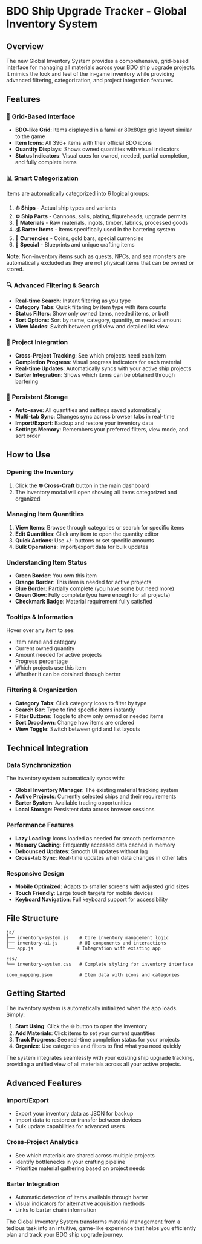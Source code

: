 # BDO Ship Upgrade Tracker - Global Inventory System

## Overview

The new Global Inventory System provides a comprehensive, grid-based interface for managing all materials across your BDO ship upgrade projects. It mimics the look and feel of the in-game inventory while providing advanced filtering, categorization, and project integration features.

## Features

### 🎒 **Grid-Based Interface**
- **BDO-like Grid**: Items displayed in a familiar 80x80px grid layout similar to the game
- **Item Icons**: All 396+ items with their official BDO icons
- **Quantity Displays**: Shows owned quantities with visual indicators
- **Status Indicators**: Visual cues for owned, needed, partial completion, and fully complete items

### 📊 **Smart Categorization**
Items are automatically categorized into 6 logical groups:

1. **⛵ Ships** - Actual ship types and variants
2. **⚙️ Ship Parts** - Cannons, sails, plating, figureheads, upgrade permits
3. **🔨 Materials** - Raw materials, ingots, timber, fabrics, processed goods
4. **💰 Barter Items** - Items specifically used in the bartering system
5. **💎 Currencies** - Coins, gold bars, special currencies
6. **📜 Special** - Blueprints and unique crafting items

**Note**: Non-inventory items such as quests, NPCs, and sea monsters are automatically excluded as they are not physical items that can be owned or stored.

### 🔍 **Advanced Filtering & Search**
- **Real-time Search**: Instant filtering as you type
- **Category Tabs**: Quick filtering by item type with item counts
- **Status Filters**: Show only owned items, needed items, or both
- **Sort Options**: Sort by name, category, quantity, or needed amount
- **View Modes**: Switch between grid view and detailed list view

### 🔗 **Project Integration**
- **Cross-Project Tracking**: See which projects need each item
- **Completion Progress**: Visual progress indicators for each material
- **Real-time Updates**: Automatically syncs with your active ship projects
- **Barter Integration**: Shows which items can be obtained through bartering

### 💾 **Persistent Storage**
- **Auto-save**: All quantities and settings saved automatically
- **Multi-tab Sync**: Changes sync across browser tabs in real-time
- **Import/Export**: Backup and restore your inventory data
- **Settings Memory**: Remembers your preferred filters, view mode, and sort order

## How to Use

### Opening the Inventory
1. Click the **🌐 Cross-Craft** button in the main dashboard
2. The inventory modal will open showing all items categorized and organized

### Managing Item Quantities
1. **View Items**: Browse through categories or search for specific items
2. **Edit Quantities**: Click any item to open the quantity editor
3. **Quick Actions**: Use +/- buttons or set specific amounts
4. **Bulk Operations**: Import/export data for bulk updates

### Understanding Item Status
- **Green Border**: You own this item
- **Orange Border**: This item is needed for active projects
- **Blue Border**: Partially complete (you have some but need more)
- **Green Glow**: Fully complete (you have enough for all projects)
- **Checkmark Badge**: Material requirement fully satisfied

### Tooltips & Information
Hover over any item to see:
- Item name and category
- Current owned quantity
- Amount needed for active projects
- Progress percentage
- Which projects use this item
- Whether it can be obtained through barter

### Filtering & Organization
- **Category Tabs**: Click category icons to filter by type
- **Search Bar**: Type to find specific items instantly
- **Filter Buttons**: Toggle to show only owned or needed items
- **Sort Dropdown**: Change how items are ordered
- **View Toggle**: Switch between grid and list layouts

## Technical Integration

### Data Synchronization
The inventory system automatically syncs with:
- **Global Inventory Manager**: The existing material tracking system
- **Active Projects**: Currently selected ships and their requirements
- **Barter System**: Available trading opportunities
- **Local Storage**: Persistent data across browser sessions

### Performance Features
- **Lazy Loading**: Icons loaded as needed for smooth performance
- **Memory Caching**: Frequently accessed data cached in memory
- **Debounced Updates**: Smooth UI updates without lag
- **Cross-tab Sync**: Real-time updates when data changes in other tabs

### Responsive Design
- **Mobile Optimized**: Adapts to smaller screens with adjusted grid sizes
- **Touch Friendly**: Large touch targets for mobile devices
- **Keyboard Navigation**: Full keyboard support for accessibility

## File Structure

```
js/
├── inventory-system.js    # Core inventory management logic
├── inventory-ui.js        # UI components and interactions
└── app.js                # Integration with existing app

css/
└── inventory-system.css   # Complete styling for inventory interface

icon_mapping.json          # Item data with icons and categories
```

## Getting Started

The inventory system is automatically initialized when the app loads. Simply:

1. **Start Using**: Click the 🌐 button to open the inventory
2. **Add Materials**: Click items to set your current quantities
3. **Track Progress**: See real-time completion status for your projects
4. **Organize**: Use categories and filters to find what you need quickly

The system integrates seamlessly with your existing ship upgrade tracking, providing a unified view of all materials across all your active projects.

## Advanced Features

### Import/Export
- Export your inventory data as JSON for backup
- Import data to restore or transfer between devices
- Bulk update capabilities for advanced users

### Cross-Project Analytics
- See which materials are shared across multiple projects
- Identify bottlenecks in your crafting pipeline
- Prioritize material gathering based on project needs

### Barter Integration
- Automatic detection of items available through barter
- Visual indicators for alternative acquisition methods
- Links to barter chain information

The Global Inventory System transforms material management from a tedious task into an intuitive, game-like experience that helps you efficiently plan and track your BDO ship upgrade journey.